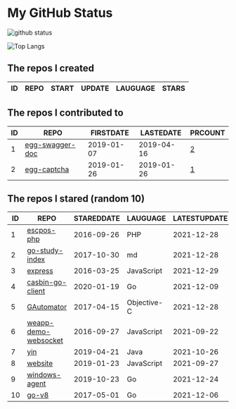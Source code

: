 # My GitHub Status

<img src="https://github-readme-stats-1.yihong0618.vercel.app/api?username=jc-lathander&show_icons=true&&&hide_title=true&count_private=true" alt="github status" />

![Top Langs](https://github-readme-stats-1.yihong0618.vercel.app/api/top-langs/?username=jc-lathander&layout=compact)

<!--START_SECTION:my_github-->
## The repos I created
| ID | REPO | START | UPDATE | LAUGUAGE | STARS |
|----|------|-------|--------|----------|-------|

## The repos I contributed to
| ID |                                REPO                                | FIRSTDATE  | LASTEDATE  |                                          PRCOUNT                                           |
|----|--------------------------------------------------------------------|------------|------------|--------------------------------------------------------------------------------------------|
|  1 | [egg-swagger-doc](https://github.com/Yanshijie-EL/egg-swagger-doc) | 2019-01-07 | 2019-04-16 | [2](https://github.com/Yanshijie-EL/egg-swagger-doc/pulls?q=is%3Apr+author%3Ajc-lathander) |
|  2 | [egg-captcha](https://github.com/Raoul1996/egg-captcha)            | 2019-01-26 | 2019-01-26 | [1](https://github.com/Raoul1996/egg-captcha/pulls?q=is%3Apr+author%3Ajc-lathander)        |

## The repos I stared (random 10)
| ID |                                  REPO                                   | STAREDDATE |  LAUGUAGE   | LATESTUPDATE |
|----|-------------------------------------------------------------------------|------------|-------------|--------------|
|  1 | [escpos-php](https://github.com/mike42/escpos-php)                      | 2016-09-26 | PHP         | 2021-12-28   |
|  2 | [go-study-index](https://github.com/unknwon/go-study-index)             | 2017-10-30 | md          | 2021-12-28   |
|  3 | [express](https://github.com/expressjs/express)                         | 2016-03-25 | JavaScript  | 2021-12-29   |
|  4 | [casbin-go-client](https://github.com/casbin/casbin-go-client)          | 2020-01-19 | Go          | 2021-12-09   |
|  5 | [GAutomator](https://github.com/Tencent/GAutomator)                     | 2017-04-15 | Objective-C | 2021-12-28   |
|  6 | [weapp-demo-websocket](https://github.com/CFETeam/weapp-demo-websocket) | 2016-09-27 | JavaScript  | 2021-09-22   |
|  7 | [yin](https://github.com/0x55aa/yin)                                    | 2019-04-21 | Java        | 2021-10-26   |
|  8 | [website](https://github.com/openpitrix/website)                        | 2019-01-23 | JavaScript  | 2021-09-27   |
|  9 | [windows-agent](https://github.com/freedomkk-qfeng/windows-agent)       | 2019-10-23 | Go          | 2021-12-24   |
| 10 | [go-v8](https://github.com/lazytiger/go-v8)                             | 2017-05-01 | Go          | 2021-12-06   |

<!--END_SECTION:my_github-->
